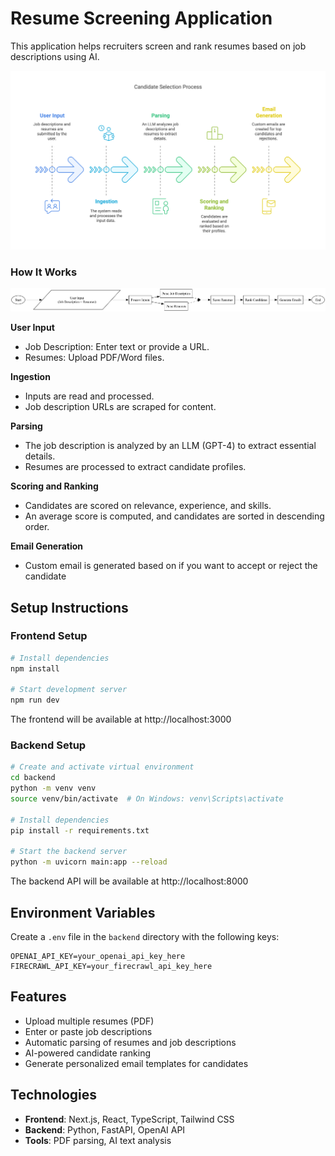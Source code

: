 # Resume Screening Application

This application helps recruiters screen and rank resumes based on job descriptions using AI.


![Ai Agent](images/arch-diagram.png "Title")




### How It Works

![flowchart](images/hiring-process-flowchart.png "Flowchart")


**User Input**

- Job Description: Enter text or provide a URL.
- Resumes: Upload PDF/Word files.

**Ingestion**

- Inputs are read and processed.
- Job description URLs are scraped for content.

**Parsing**

- The job description is analyzed by an LLM (GPT-4) to extract essential details.
- Resumes are processed to extract candidate profiles.

**Scoring and Ranking**

- Candidates are scored on relevance, experience, and skills.
- An average score is computed, and candidates are sorted in descending order.


**Email Generation**

- Custom email is generated based on if you want to accept or reject the candidate



## Setup Instructions

### Frontend Setup

```bash
# Install dependencies
npm install

# Start development server
npm run dev
```

The frontend will be available at http://localhost:3000

### Backend Setup

```bash
# Create and activate virtual environment
cd backend
python -m venv venv
source venv/bin/activate  # On Windows: venv\Scripts\activate

# Install dependencies
pip install -r requirements.txt

# Start the backend server
python -m uvicorn main:app --reload
```

The backend API will be available at http://localhost:8000

## Environment Variables

Create a `.env` file in the `backend` directory with the following keys:

```
OPENAI_API_KEY=your_openai_api_key_here
FIRECRAWL_API_KEY=your_firecrawl_api_key_here
```

## Features

- Upload multiple resumes (PDF)
- Enter or paste job descriptions
- Automatic parsing of resumes and job descriptions
- AI-powered candidate ranking
- Generate personalized email templates for candidates

## Technologies

- **Frontend**: Next.js, React, TypeScript, Tailwind CSS
- **Backend**: Python, FastAPI, OpenAI API
- **Tools**: PDF parsing, AI text analysis



